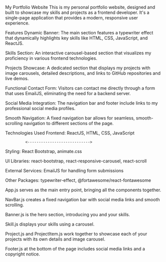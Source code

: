My Portfolio Website
This is my personal portfolio website, designed and built to showcase my skills and projects as a frontend developer. It's a single-page application that provides a modern, responsive user experience.

Features
Dynamic Banner: The main section features a typewriter effect that dynamically highlights key skills like HTML, CSS, JavaScript, and ReactJS.

Skills Section: An interactive carousel-based section that visualizes my proficiency in various frontend technologies.

Projects Showcase: A dedicated section that displays my projects with image carousels, detailed descriptions, and links to GitHub repositories and live demos.

Functional Contact Form: Visitors can contact me directly through a form that uses EmailJS, eliminating the need for a backend server.

Social Media Integration: The navigation bar and footer include links to my professional social media profiles.

Smooth Navigation: A fixed navigation bar allows for seamless, smooth-scrolling navigation to different sections of the page.

Technologies Used
Frontend: ReactJS, HTML, CSS, JavaScript

             <---------------------------->
Styling: React Bootstrap, animate.css

UI Libraries: react-bootstrap, react-responsive-carousel, react-scroll

External Services: EmailJS for handling form submissions

Other Packages: typewriter-effect, @fortawesome/react-fontawesome

App.js serves as the main entry point, bringing all the components together.

NavBar.js creates a fixed navigation bar with social media links and smooth scrolling.

Banner.js is the hero section, introducing you and your skills.

Skill.js displays your skills using a carousel.

Project.js and ProjectItem.js work together to showcase each of your projects with its own details and image carousel.

Footer.js at the bottom of the page includes social media links and a copyright notice.